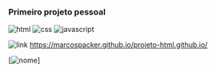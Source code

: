 ### Primeiro projeto pessoal

![html](https://img.shields.io/badge/HTML-239120?style=for-the-badge&logo=html5&logoColor=white)
![css](https://img.shields.io/badge/CSS3-1572B6?style=for-the-badge&logo=css3&logoColor=white)
![javascript](https://img.shields.io/badge/JavaScript-F7DF1E?style=for-the-badge&logo=javascript&logoColor=black)


![link](https://img.shields.io/website-up-down-green-red/http/monip.org.svg) https://marcospacker.github.io/projeto-html.github.io/




[![nome](link)]
